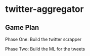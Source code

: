 # twitter-aggregator
## Game Plan

Phase One:
Build the twitter scrapper

Phase Two:
Build the ML for the tweets

